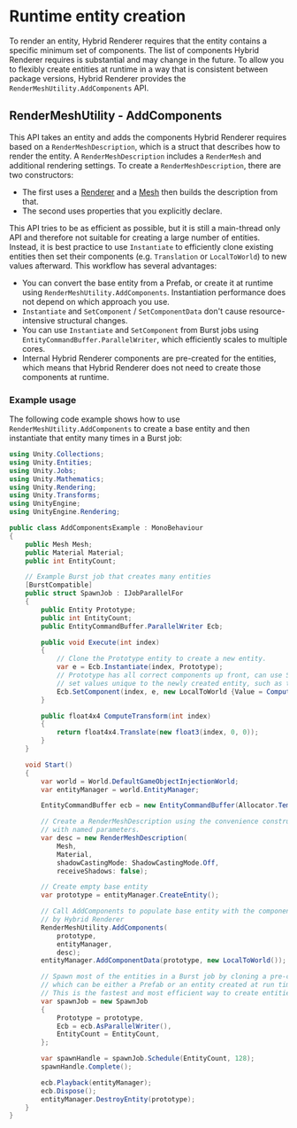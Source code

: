 # Runtime entity creation

To render an entity, Hybrid Renderer requires that the entity contains a specific minimum set of components. The list of components Hybrid Renderer requires is substantial and may change in the future. To allow you to flexibly create entities at runtime in a way that is consistent between package versions, Hybrid Renderer provides the `RenderMeshUtility.AddComponents` API.

## RenderMeshUtility - AddComponents

This API takes an entity and adds the components Hybrid Renderer requires based on a `RenderMeshDescription`, which is a struct that describes how to render the entity. A `RenderMeshDescription` includes a `RenderMesh` and additional rendering settings. To create a `RenderMeshDescription`, there are two constructors:

- The first uses a [Renderer](https://docs.unity3d.com/ScriptReference/Renderer.html) and a [Mesh](https://docs.unity3d.com/ScriptReference/Mesh.html) then builds the description from that.
- The second uses properties that you explicitly declare.

This API tries to be as efficient as possible, but it is still a main-thread only API and therefore not suitable for creating a large number of entities. Instead, it is best practice to use `Instantiate` to efficiently clone existing entities then set their components (e.g. `Translation` or `LocalToWorld`) to new values afterward. This workflow has several advantages:

- You can convert the base entity from a Prefab, or create it at runtime using `RenderMeshUtility.AddComponents`. Instantiation performance does not depend on which approach you use.
- `Instantiate` and `SetComponent` / `SetComponentData` don't cause resource-intensive structural changes.
- You can use `Instantiate` and `SetComponent` from Burst jobs using `EntityCommandBuffer.ParallelWriter`, which efficiently scales to multiple cores.
- Internal Hybrid Renderer components are pre-created for the entities, which means that Hybrid Renderer does not need to create those components at runtime.

### Example usage

The following code example shows how to use `RenderMeshUtility.AddComponents` to create a base entity and then instantiate that entity many times in a Burst job:

```c#
using Unity.Collections;
using Unity.Entities;
using Unity.Jobs;
using Unity.Mathematics;
using Unity.Rendering;
using Unity.Transforms;
using UnityEngine;
using UnityEngine.Rendering;

public class AddComponentsExample : MonoBehaviour
{
    public Mesh Mesh;
    public Material Material;
    public int EntityCount;

    // Example Burst job that creates many entities
    [BurstCompatible]
    public struct SpawnJob : IJobParallelFor
    {
        public Entity Prototype;
        public int EntityCount;
        public EntityCommandBuffer.ParallelWriter Ecb;

        public void Execute(int index)
        {
            // Clone the Prototype entity to create a new entity.
            var e = Ecb.Instantiate(index, Prototype);
            // Prototype has all correct components up front, can use SetComponent to
            // set values unique to the newly created entity, such as the transform.
            Ecb.SetComponent(index, e, new LocalToWorld {Value = ComputeTransform(index)});
        }

        public float4x4 ComputeTransform(int index)
        {
            return float4x4.Translate(new float3(index, 0, 0));
        }
    }

    void Start()
    {
        var world = World.DefaultGameObjectInjectionWorld;
        var entityManager = world.EntityManager;

        EntityCommandBuffer ecb = new EntityCommandBuffer(Allocator.TempJob);

        // Create a RenderMeshDescription using the convenience constructor
        // with named parameters.
        var desc = new RenderMeshDescription(
            Mesh,
            Material,
            shadowCastingMode: ShadowCastingMode.Off,
            receiveShadows: false);

        // Create empty base entity
        var prototype = entityManager.CreateEntity();

        // Call AddComponents to populate base entity with the components required
        // by Hybrid Renderer
        RenderMeshUtility.AddComponents(
            prototype,
            entityManager,
            desc);
        entityManager.AddComponentData(prototype, new LocalToWorld());

        // Spawn most of the entities in a Burst job by cloning a pre-created prototype entity,
        // which can be either a Prefab or an entity created at run time like in this sample.
        // This is the fastest and most efficient way to create entities at run time.
        var spawnJob = new SpawnJob
        {
            Prototype = prototype,
            Ecb = ecb.AsParallelWriter(),
            EntityCount = EntityCount,
        };

        var spawnHandle = spawnJob.Schedule(EntityCount, 128);
        spawnHandle.Complete();

        ecb.Playback(entityManager);
        ecb.Dispose();
        entityManager.DestroyEntity(prototype);
    }
}
```

